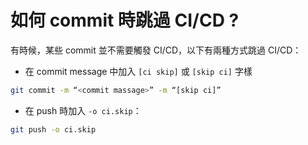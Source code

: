 # 如何 commit 時跳過 CI/CD ?

有時候，某些 commit 並不需要觸發 CI/CD，以下有兩種方式跳過 CI/CD：

* 在 commit message 中加入 `[ci skip]` 或 `[skip ci]` 字樣

```bash
git commit -m “<commit massage>” -m “[skip ci]”
```

* 在 push 時加入 `-o ci.skip`：

```bash
git push -o ci.skip
```